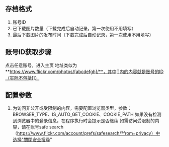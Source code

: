 ## 存档格式
1. 账号ID
2. 已下载图片数量（下载完成后自动记录，第一次使用不用填写）
3. 最后下载图片的发布时间（下载完成后自动记录，第一次使用不用填写）

## 账号ID获取步骤
点击任意账号，进入主页
地址类似为**https://www.flickr.com/photos/[abcdefgh]/**，其中[]内的内容就是账号的ID（实际不包括[]）

## 配置参数
1. 为访问非公开或受限制的内容，需要配置浏览器类型，参数：BROWSER_TYPE、IS_AUTO_GET_COOKIE、COOKIE_PATH
如果没有检测到浏览器中的登录信息，在程序执行时会提示是否继续
如需访问受限制的内容，请在账号safe search（https://www.flickr.com/account/prefs/safesearch/?from=privacy）中选择"關閉安全搜尋"
